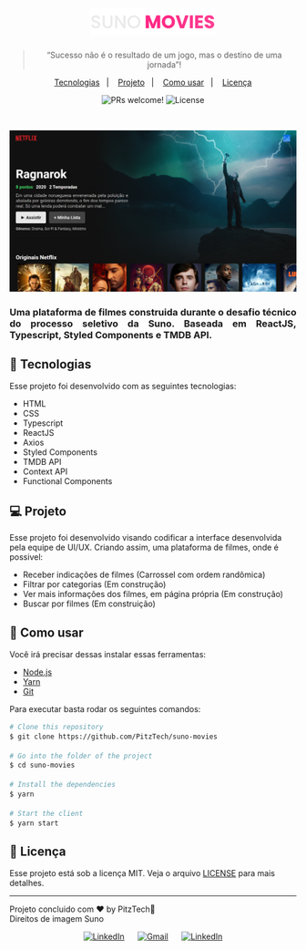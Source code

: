 <h1 align="center">
  <a href="https://github.com/PitzTech/suno-movies"><img alt="Suno Movies" title="Suno Movies" src=".github/logo.svg" width="220px" /></a>
</h1>

<blockquote align="center">“Sucesso não é o resultado de um jogo, mas o destino de uma jornada”!</blockquote>

<p align="center">
  <a href="#-tecnologias">Tecnologias</a>&nbsp;&nbsp;&nbsp;|&nbsp;&nbsp;&nbsp;
  <a href="#-projeto">Projeto</a>&nbsp;&nbsp;&nbsp;|&nbsp;&nbsp;&nbsp;
  <a href="#-como-usar">Como usar</a>&nbsp;&nbsp;&nbsp;|&nbsp;&nbsp;&nbsp;
  <a href="#memo-licença">Licença</a>
</p>

<p align="center">
 <img src="https://img.shields.io/static/v1?label=PRs&message=welcome&color=49AA26&labelColor=000000" alt="PRs welcome!" />

  <img alt="License" src="https://img.shields.io/static/v1?label=license&message=MIT&color=49AA26&labelColor=000000">
</p>

<br>

<p align="center">
   <img src="./.github/screenshot.png" alt="Suno Movies Demo">
</p>

<h3 align="justify">
	Uma plataforma de filmes construida durante o desafio técnico do processo seletivo da Suno. Baseada em ReactJS, Typescript, Styled Components e TMDB API.
</h3>

## 🚀 Tecnologias

Esse projeto foi desenvolvido com as seguintes tecnologias:

-  HTML
-  CSS
-  Typescript
-  ReactJS
-  Axios
-  Styled Components
-  TMDB API
-  Context API
-  Functional Components

## 💻 Projeto

Esse projeto foi desenvolvido visando codificar a interface desenvolvida pela equipe de UI/UX. Criando assim, uma plataforma de filmes, onde é possivel:

-  Receber indicações de filmes (Carrossel com ordem randômica)
-  Filtrar por categorias (Em construção)
-  Ver mais informações dos filmes, em página própria (Em construção)
-  Buscar por filmes (Em construição)

## 👷 Como usar

<p>Você irá precisar dessas instalar essas ferramentas:</p>

-  [Node.js](https://nodejs.org/en/ "Node.js")
-  [Yarn](https://yarnpkg.com/ "Yarn")
-  [Git](https://git-scm.com/ "Git")

Para executar basta rodar os seguintes comandos:

```bash
# Clone this repository
$ git clone https://github.com/PitzTech/suno-movies

# Go into the folder of the project
$ cd suno-movies

# Install the dependencies
$ yarn

# Start the client
$ yarn start

```

## :memo: Licença

Esse projeto está sob a licença MIT. Veja o arquivo [LICENSE](LICENSE.md) para mais detalhes.

---

Projeto concluido com ♥ by PitzTech:wave:
<br>
Direitos de imagem Suno

<p align="center">
  <a href="https://www.linkedin.com/in/victor-laurentino-do-nascimento/"><img alt="LinkedIn" src="https://img.shields.io/badge/LinkedIn-0077B5?style=for-the-badge&logo=linkedin&logoColor=white"></a>
  &nbsp;&nbsp;&nbsp;&nbsp;
  <a href="mailto:victorlaurentino7@gmail.com?subject=Oi%20Victor!%20Vim%20do%20seu%20GitHub"><img alt="Gmail" src="https://img.shields.io/badge/Gmail-D14836?style=for-the-badge&logo=gmail&logoColor=white"></a>
  &nbsp;&nbsp;&nbsp;&nbsp;
  <a href="https://www.linkedin.com/in/victor-laurentino-do-nascimento/"><img alt="LinkedIn" src="https://img.shields.io/badge/LinkedIn-0077B5?style=for-the-badge&logo=linkedin&logoColor=white"></a>
</p>
